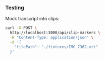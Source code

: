 ### Testing

Mock transcript into clips:
```bash
curl -X POST \
  http://localhost:3000/api/clip-markers \
  -H "Content-Type: application/json" \
  -d '{
    "filePath": "./fixtures/IMG_7362.vtt"
  }'
```